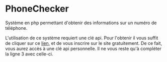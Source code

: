 # PhoneChecker
Système en php permettant d'obtenir des informations sur un numéro de téléphone.

L'utilisation de ce système requiert une clé api.
Pour l'obtenir il vous suffit de cliquer sur ce [lien](https://apilayer.com/), et de vous inscrire sur le site gratuitement. De ce fait, vous aurez accès à une clé api personnelle.
Il ne vous reste qu'à compléter la ligne 3 avec celle-ci.
